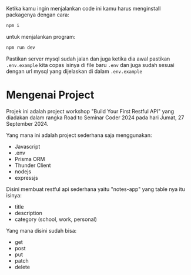 Ketika kamu ingin menjalankan code ini kamu harus menginstall packagenya dengan cara:
```bash
npm i
```

untuk menjalankan program:

```bash
npm run dev
```

Pastikan server mysql sudah jalan dan juga ketika dia awal pastikan `.env.example` kita copas isinya di file baru `.env` dan juga sudah sesuai dengan url mysql yang dijelaskan di dalam `.env.example`

# Mengenai Project
Projek ini adalah project workshop "Build Your First Restful API" yang diadakan dalam rangka Road to Seminar Coder 2024 pada hari Jumat, 27 September 2024. 

Yang mana ini adalah project sederhana saja menggunakan:
- Javascript
- .env
- Prisma ORM
- Thunder Client
- nodejs
- expressjs

Disini membuat restful api sederhana yaitu "notes-app" yang table nya itu isinya:
- title
- description
- category (school, work, personal)

Yang mana disini sudah bisa:
- get
- post
- put
- patch
- delete

  
